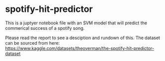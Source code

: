 # spotify-hit-predictor
This is a juptyer notebook file with an SVM model that will predict the commerical success of a spotify song. 

Please read the report to see a desciption and rundown of this. The dataset can be sourced from here: https://www.kaggle.com/datasets/theoverman/the-spotify-hit-predictor-dataset
